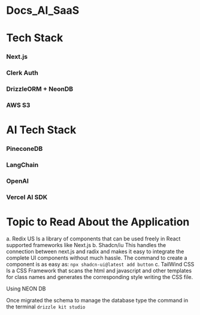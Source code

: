 # Docs_AI_SaaS

# Tech Stack 
### Next.js
### Clerk Auth
### DrizzleORM + NeonDB
### AWS S3

# AI Tech Stack
### PineconeDB
### LangChain
### OpenAI
### Vercel AI SDK

# Topic to Read About the Application 
a. Redix US
Is a library of components that can be used freely in React supported frameworks like Next.js
b. Shadcn/iu
This handles the connection between next.js and radix and makes it easy to integrate the complete UI components without much hassle. The command to create a component is as easy as: `npx shadcn-ui@latest add button` 
c. TailWind CSS
Is a CSS Framework that scans the html and javascript and other templates for class names and generates the corresponding style writing the CSS file.

Using NEON DB

Once migrated the schema to manage the database type the command in the terminal `drizzle kit studio`